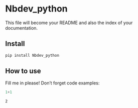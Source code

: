 # Nbdev_python


<!-- WARNING: THIS FILE WAS AUTOGENERATED! DO NOT EDIT! -->

This file will become your README and also the index of your
documentation.

## Install

``` sh
pip install Nbdev_python
```

## How to use

Fill me in please! Don’t forget code examples:

``` python
1+1
```

    2
